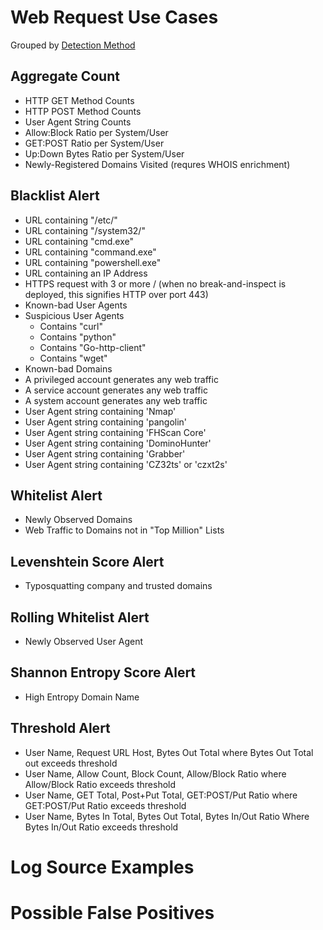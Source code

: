 # Web Request Use Cases


Grouped by [Detection Method](/Detection-Methods.md)


## Aggregate Count
- HTTP GET Method Counts
- HTTP POST Method Counts
- User Agent String Counts
- Allow:Block Ratio per System/User
- GET:POST Ratio per System/User
- Up:Down Bytes Ratio per System/User
- Newly-Registered Domains Visited (requres WHOIS enrichment)


## Blacklist Alert
- URL containing "/etc/"
- URL containing "/system32/"
- URL containing "cmd.exe"
- URL containing "command.exe"
- URL containing "powershell.exe"
- URL containing an IP Address
- HTTPS request with 3 or more / (when no break-and-inspect is deployed, this signifies HTTP over port 443)
- Known-bad User Agents
- Suspicious User Agents
  - Contains "curl"
  - Contains "python"
  - Contains "Go-http-client"
  - Contains "wget"
- Known-bad Domains
- A privileged account generates any web traffic
- A service account generates any web traffic
- A system account generates any web traffic
- User Agent string containing 'Nmap'
- User Agent string containing 'pangolin'
- User Agent string containing 'FHScan Core'
- User Agent string containing 'DominoHunter'
- User Agent string containing 'Grabber'
- User Agent string containing 'CZ32ts' or 'czxt2s'


## Whitelist Alert
- Newly Observed Domains
- Web Traffic to Domains not in "Top Million" Lists


## Levenshtein Score Alert
- Typosquatting company and trusted domains


## Rolling Whitelist Alert
- Newly Observed User Agent


## Shannon Entropy Score Alert
- High Entropy Domain Name


## Threshold Alert
- User Name, Request URL Host, Bytes Out Total where Bytes Out Total out exceeds threshold
- User Name, Allow Count, Block Count, Allow/Block Ratio where Allow/Block Ratio exceeds threshold
- User Name, GET Total, Post+Put Total, GET:POST/Put Ratio where GET:POST/Put Ratio exceeds threshold
- User Name, Bytes In Total, Bytes Out Total, Bytes In/Out Ratio Where Bytes In/Out Ratio exceeds threshold


# Log Source Examples


# Possible False Positives
